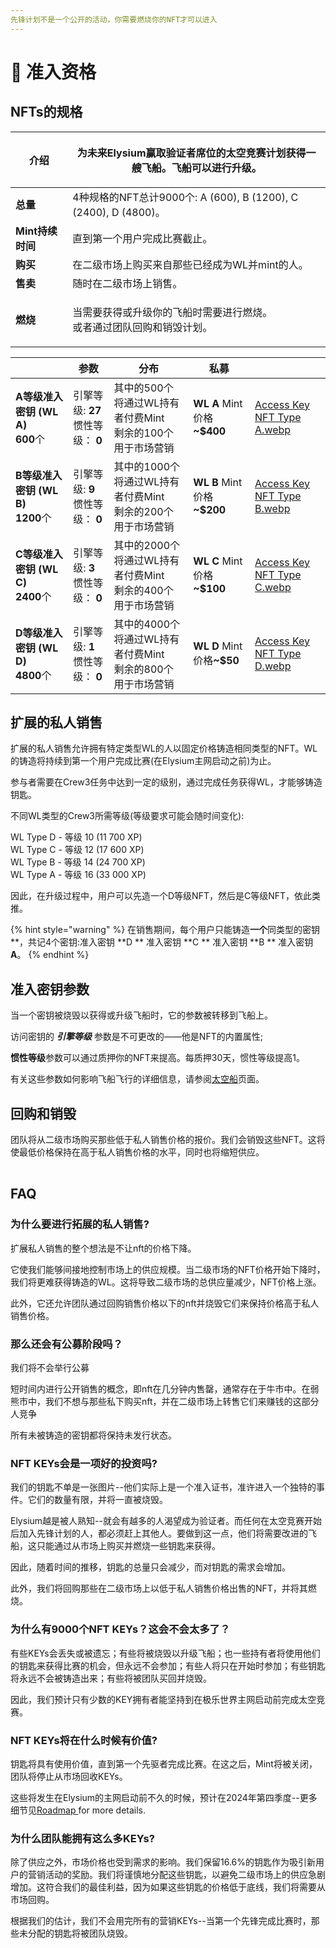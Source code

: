 ```yaml
---
先锋计划不是一个公开的活动，你需要燃烧你的NFT才可以进入
---
```


# 🔑 准入资格

## NFTs的规格

| **介绍**         | <p>为未来Elysium赢取验证者席位的太空竞赛计划获得一艘飞船。飞船可以进行升级。</p>   |
|----------------|---------------------------------------------------|
| **总量**         | 4种规格的NFT总计9000个: A (600), B (1200), C (2400), D (4800)。 |
| **Mint持续时间**  | 直到第一个用户完成比赛截止。                                    |
| **购买**         | 在二级市场上购买来自那些已经成为WL并mint的人。                        |
| **售卖**         | 随时在二级市场上销售。                                       |
| **燃烧**         | <p>当需要获得或升级你的飞船时需要进行燃烧。<br>或者通过团队回购和销毁计划。</p>     |

<table data-card-size="large" data-view="cards">
<thead><tr><th></th>
<th>参数</th>
<th>分布</th>
<th>私募</th>
<th data-hidden data-card-cover data-type="files"></th></tr></thead>
<tbody>
<tr>
<td><strong>A等级准入密钥 (WL A)</strong><br><strong></strong>
<strong>600</strong>个</td><td>引擎等级: <strong>27</strong>
<br><strong></strong>惯性等级： <strong>0</strong></td>
<td>其中的500个将通过WL持有者付费Mint<br>剩余的100个用于市场营销</td><td><strong>WL A </strong>Mint价格<strong>~$400</strong></td><td><a href="../.gitbook/assets/Access Key NFT Type A.webp">Access Key NFT Type A.webp</a></td>
</tr>
<tr>
<td><strong>B等级准入密钥 (WL B)</strong><br><strong></strong><strong>1200</strong>个</td>
<td>引擎等级: <strong>9</strong><br><strong></strong>惯性等级： <strong>0</strong></td>
<td>其中的1000个将通过WL持有者付费Mint<br>剩余的200个用于市场营销</td>
<td><strong>WL B </strong>Mint价格<strong>~$200</strong></td>
<td><a href="../.gitbook/assets/Access Key NFT Type B.webp">Access Key NFT Type B.webp</a></td></tr>
<tr>
<td><strong>C等级准入密钥 (WL C)</strong><br><strong></strong><strong>2400</strong>个</td>
<td>引擎等级: <strong>3</strong><br><strong></strong>惯性等级： <strong>0</strong></td>
<td>其中的2000个将通过WL持有者付费Mint<br>剩余的400个用于市场营销</td>
<td><strong>WL C </strong>Mint价格<strong>~$100</strong></td>
<td><a href="../.gitbook/assets/Access Key NFT Type C.webp">Access Key NFT Type C.webp</a></td>
</tr>
<tr>
<td><strong>D等级准入密钥 (WL D)</strong><br><strong></strong><strong>4800</strong>个</td>
<td>引擎等级: <strong>1</strong><br><strong></strong>惯性等级： <strong>0</strong></td>
<td>其中的4000个将通过WL持有者付费Mint<br>剩余的800个用于市场营销</td>
<td><strong>WL D </strong>Mint价格<strong>~$50</strong></td>
<td><a href="../.gitbook/assets/Access Key NFT Type D.webp">Access Key NFT Type D.webp</a></td>
</tr>
</tbody>
</table>

## 扩展的私人销售

扩展的私人销售允许拥有特定类型WL的人以固定价格铸造相同类型的NFT。WL的铸造将持续到第一个用户完成比赛(在Elysium主网启动之前)为止。

参与者需要在Crew3任务中达到一定的级别，通过完成任务获得WL，才能够铸造钥匙。

不同WL类型的Crew3所需等级(等级要求可能会随时间变化):

WL Type D - 等级 10 (11 700 XP)\
WL Type C - 等级 12 (17 600 XP)\
WL Type B - 等级 14 (24 700 XP)\
WL Type A - 等级 16 (33 000 XP)

因此，在升级过程中，用户可以先造一个D等级NFT，然后是C等级NFT，依此类推。

{% hint style="warning" %}
在销售期间，每个用户只能铸造**一个**同类型的密钥**，共记4个密钥:准入密钥 **D ** 准入密钥 **C ** 准入密钥 **B ** 准入密钥 **A**。
{% endhint %}

## 准入密钥参数

当一个密钥被烧毁以获得或升级飞船时，它的参数被转移到飞船上。

访问密钥的 _**引擎等级**_ 参数是不可更改的——他是NFT的内置属性;

**惯性等级**参数可以通过质押你的NFT来提高。每质押30天，惯性等级提高1。

有关这些参数如何影响飞船飞行的详细信息，请参阅[太空船](太空船.md)页面。

## 回购和销毁

团队将从二级市场购买那些低于私人销售价格的报价。我们会销毁这些NFT。这将使最低价格保持在高于私人销售价格的水平，同时也将缩短供应。

|   |
| - |

## FAQ

### **为什么要进行拓展的私人销售?**

扩展私人销售的整个想法是不让nft的价格下降。

它使我们能够间接地控制市场上的供应规模。当二级市场的NFT价格开始下降时，我们将更难获得铸造的WL。这将导致二级市场的总供应量减少，NFT价格上涨。

此外，它还允许团队通过回购销售价格以下的nft并烧毁它们来保持价格高于私人销售价格。

### 那么还会有公募阶段吗？

我们将不会举行公募&#x20;

短时间内进行公开销售的概念，即nft在几分钟内售罄，通常存在于牛市中。在弱熊市中，我们不想与那些私下购买nft，并在二级市场上转售它们来赚钱的这部分人竞争

所有未被铸造的密钥都将保持未发行状态。

### NFT KEYs会是一项好的投资吗?

我们的钥匙不单是一张图片--他们实际上是一个准入证书，准许进入一个独特的事件。它们的数量有限，并将一直被烧毁。

Elysium越是被人熟知--就会有越多的人渴望成为验证者。而任何在太空竞赛开始后加入先锋计划的人，都必须赶上其他人。要做到这一点，他们将需要改进的飞船，这只能通过从市场上购买并燃烧一些钥匙来获得。

因此，随着时间的推移，钥匙的总量只会减少，而对钥匙的需求会增加。

此外，我们将回购那些在二级市场上以低于私人销售价格出售的NFT，并将其燃烧。

### 为什么有9000个NFT KEYs？这会不会太多了？ <a href="#2768" id="2768"></a>

有些KEYs会丢失或被遗忘；有些将被烧毁以升级飞船；也一些持有者将使用他们的钥匙来获得比赛的机会，但永远不会参加；有些人将只在开始时参加；有些钥匙将永远不会被铸造出来；有些将被团队买回并烧毁。

因此，我们预计只有少数的KEY拥有者能坚持到在极乐世界主网启动前完成太空竞赛。

### NFT KEYs将在什么时候有价值?

钥匙将具有使用价值，直到第一个先驱者完成比赛。在这之后，Mint将被关闭，团队将停止从市场回收KEYs。

这些将发生在Elysium的主网启动前不久的时候，预计在2024年第四季度--更多细节见[Roadmap ](../introduction/roadmap.md)for more details.&#x20;

### 为什么团队能拥有这么多KEYs?

除了供应之外，市场价格也受到需求的影响。我们保留16.6%的钥匙作为吸引新用户的营销活动的奖励。我们将谨慎地分配这些钥匙，以避免二级市场上的供应急剧增加。这符合我们的最佳利益，因为如果这些钥匙的价格低于底线，我们将需要从市场回购。

根据我们的估计，我们不会用完所有的营销KEYs--当第一个先锋完成比赛时，那些未分配的钥匙将被团队烧毁。
